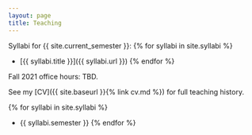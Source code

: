 ```yaml
---
layout: page
title: Teaching
---
```


Syllabi for {{ site.current_semester }}:
{% for syllabi in site.syllabi %}
- [{{ syllabi.title }}]({{ syllabi.url }})
{% endfor %}

Fall 2021 office hours: TBD.

See my [CV]({{ site.baseurl }}{% link cv.md %}) for full teaching history. 


{% for syllabi in site.syllabi %}
- {{ syllabi.semester }}
{% endfor %}
